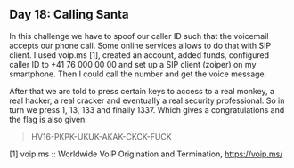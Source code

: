 Day 18: Calling Santa
---------------------
In this challenge we have to spoof our caller ID such that the voicemail accepts our phone call. Some online services allows to do that with SIP client. I used voip.ms [1], created an account, added funds, configured caller ID to +41 76 000 00 00 and set up a SIP client (zoiper) on my smartphone. Then I could call the number and get the voice message.

After that we are told to press certain keys to access to a real monkey, a real hacker, a real cracker and eventually a real security professional. So in turn we press 1, 13, 133 and finally 1337. Which gives a congratulations and the flag is also given:

> HV16-PKPK-UKUK-AKAK-CKCK-FUCK

\[1\] voip.ms :: Worldwide VoIP Origination and Termination, <https://voip.ms/>
